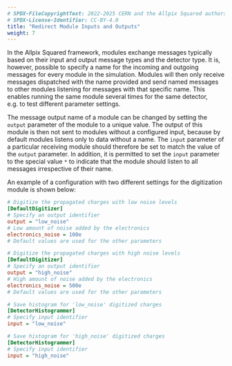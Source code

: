 ```yaml
---
# SPDX-FileCopyrightText: 2022-2025 CERN and the Allpix Squared authors
# SPDX-License-Identifier: CC-BY-4.0
title: "Redirect Module Inputs and Outputs"
weight: 7
---
```


In the Allpix Squared framework, modules exchange messages typically based on their input and output message types and the
detector type. It is, however, possible to specify a name for the incoming and outgoing messages for every module in the
simulation. Modules will then only receive messages dispatched with the name provided and send named messages to other
modules listening for messages with that specific name. This enables running the same module several times for the same
detector, e.g. to test different parameter settings.

The message output name of a module can be changed by setting the `output` parameter of the module to a unique value. The
output of this module is then not sent to modules without a configured input, because by default modules listens only to data
without a name. The `input` parameter of a particular receiving module should therefore be set to match the value of the
`output` parameter. In addition, it is permitted to set the `input` parameter to the special value `*` to indicate that the
module should listen to all messages irrespective of their name.

An example of a configuration with two different settings for the digitization module is shown below:

```ini
# Digitize the propagated charges with low noise levels
[DefaultDigitizer]
# Specify an output identifier
output = "low_noise"
# Low amount of noise added by the electronics
electronics_noise = 100e
# Default values are used for the other parameters

# Digitize the propagated charges with high noise levels
[DefaultDigitizer]
# Specify an output identifier
output = "high_noise"
# High amount of noise added by the electronics
electronics_noise = 500e
# Default values are used for the other parameters

# Save histogram for 'low_noise' digitized charges
[DetectorHistogrammer]
# Specify input identifier
input = "low_noise"

# Save histogram for 'high_noise' digitized charges
[DetectorHistogrammer]
# Specify input identifier
input = "high_noise"
```
